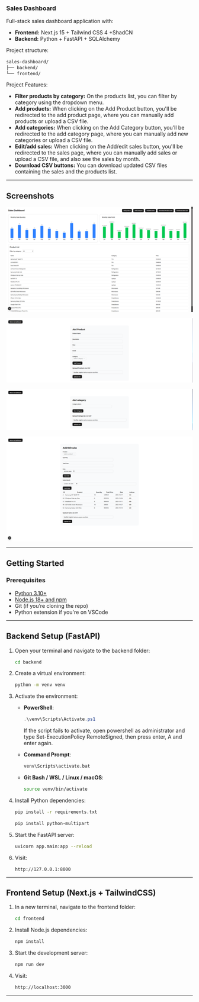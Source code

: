 ### Sales Dashboard

Full-stack sales dashboard application with:

* **Frontend:** Next.js 15 + Tailwind CSS 4 +ShadCN
* **Backend:** Python + FastAPI + SQLAlchemy

Project structure:

```
sales-dashboard/
├── backend/
└── frontend/
```

Project Features: 

* **Filter products by category:** On the products list, you can filter by category using the dropdown menu.
* **Add products:** When clicking on the Add Product button, you'll be redirected to the add product page, where you can manually add products or upload a CSV file.
* **Add categories:** When clicking on the Add Category button, you'll be redirected to the add category page, where you can manually add new categories or upload a CSV file.
* **Edit/add sales:** When clicking on the Add/edit sales button, you'll be redirected to the sales page, where you can manually add sales or upload a CSV file, and also see the sales by month.
* **Download CSV buttons:** You can download updated CSV files containing the sales and the products list.
---

## Screenshots

![main page](https://github.com/Lucascordovaa/sales-dashboard/blob/main/screenshots/print1.PNG)

![add product](https://github.com/Lucascordovaa/sales-dashboard/blob/main/screenshots/print3.PNG)

![add category](https://github.com/Lucascordovaa/sales-dashboard/blob/main/screenshots/print2.PNG)

![add sales](https://github.com/Lucascordovaa/sales-dashboard/blob/main/screenshots/print4.PNG)

---

## Getting Started

### Prerequisites

* [Python 3.10+](https://www.python.org/downloads/)
* [Node.js 18+ and npm](https://nodejs.org/)
* Git (if you’re cloning the repo)
* Python extension if you're on VSCode

---

## Backend Setup (FastAPI)

1. Open your terminal and navigate to the backend folder:

   ```bash
   cd backend
   ```

2. Create a virtual environment:

   ```bash
   python -m venv venv
   ```

3. Activate the environment:

   * **PowerShell**:

     ```powershell
     .\venv\Scripts\Activate.ps1
     ```
     If the script fails to activate, open powershell as administrator and type Set-ExecutionPolicy RemoteSigned, then press enter, A and enter again.
   * **Command Prompt**:

     ```cmd
     venv\Scripts\activate.bat
     ```
   * **Git Bash / WSL / Linux / macOS**:

     ```bash
     source venv/bin/activate
     ```

4. Install Python dependencies:

   ```bash
   pip install -r requirements.txt
   ```
   ```bash
   pip install python-multipart
   ```
5. Start the FastAPI server:

   ```bash
   uvicorn app.main:app --reload
   ```

6. Visit:

   ```
   http://127.0.0.1:8000
   ```

---

## Frontend Setup (Next.js + TailwindCSS)

1. In a new terminal, navigate to the frontend folder:

   ```bash
   cd frontend
   ```

2. Install Node.js dependencies:

   ```bash
   npm install
   ```

3. Start the development server:

   ```bash
   npm run dev
   ```

4. Visit:

   ```
   http://localhost:3000
   ```

---
